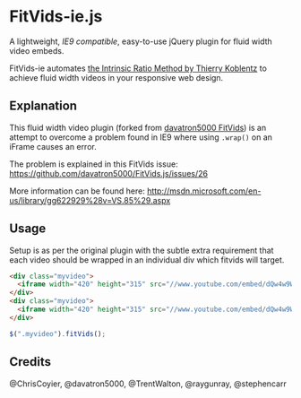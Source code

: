 # FitVids-ie.js
A lightweight, *IE9 compatible*, easy-to-use jQuery plugin for fluid width video embeds.

FitVids-ie automates [the Intrinsic Ratio Method by Thierry Koblentz](http://www.alistapart.com/articles/creating-intrinsic-ratios-for-video/) to achieve fluid width videos in your responsive web design.

## Explanation

This fluid width video plugin (forked from [davatron5000 FitVids](https://github.com/davatron5000/FitVids.js)) is an attempt to overcome a problem found in IE9 where using `.wrap()` on an iFrame causes an error. 

The problem is explained in this FitVids issue: https://github.com/davatron5000/FitVids.js/issues/26

More information can be found here: http://msdn.microsoft.com/en-us/library/gg622929%28v=VS.85%29.aspx

## Usage

Setup is as per the original plugin with the subtle extra requirement that each video should be wrapped in an individual div which fitvids will target.

```html
<div class="myvideo">
  <iframe width="420" height="315" src="//www.youtube.com/embed/dQw4w9WgXcQ" frameborder="0" allowfullscreen></iframe>
</div>
<div class="myvideo">
  <iframe width="420" height="315" src="//www.youtube.com/embed/dQw4w9WgXcQ" frameborder="0" allowfullscreen></iframe>
</div>
```

```javascript
$(".myvideo").fitVids();
```

## Credits
@ChrisCoyier, @davatron5000, @TrentWalton, @raygunray, @stephencarr
